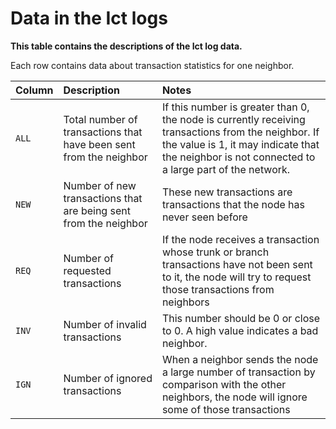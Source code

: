 # Data in the Ict logs

**This table contains the descriptions of the Ict log data.**

Each row contains data about transaction statistics for one neighbor.

|**Column** |**Description** | **Notes**|
|:----------|:---------------|:---------|
|`ALL` |Total number of transactions that have been sent from the neighbor| If this number is greater than 0, the node is currently receiving transactions from the neighbor. If the value is 1, it may indicate that the neighbor is not connected to a large part of the network. |
|`NEW` | Number of new transactions that are being sent from the neighbor|These new transactions are transactions that the node has never seen before |
|`REQ` |Number of requested transactions |If the node receives a transaction whose trunk or branch transactions have not been sent to it, the node will try to request those transactions from neighbors |
|`INV`|Number of invalid transactions |This number should be 0 or close to 0. A high value indicates a bad neighbor. |
|`IGN`|Number of ignored transactions|When a neighbor sends the node a large number of transaction by comparison with the other neighbors, the node will ignore some of those transactions| 